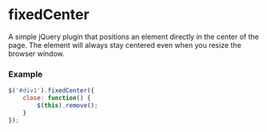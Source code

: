 fixedCenter
===========

A simple jQuery plugin that positions an element directly in the center of the page. The element will always stay centered even when you resize the browser window.

### Example

```js
$('#div1').fixedCenter({
	close: function() {
		$(this).remove();
	}
});
```
